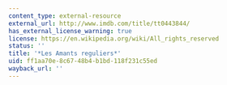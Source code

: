 ```yaml
---
content_type: external-resource
external_url: http://www.imdb.com/title/tt0443844/
has_external_license_warning: true
license: https://en.wikipedia.org/wiki/All_rights_reserved
status: ''
title: '*Les Amants reguliers*'
uid: ff1aa70e-8c67-48b4-b1bd-118f231c55ed
wayback_url: ''
---
```


